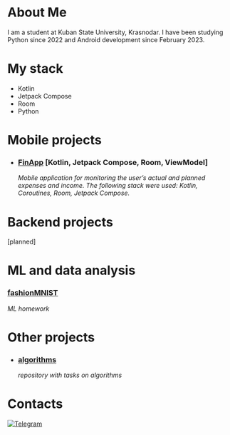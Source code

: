 # About Me
I am a student at Kuban State University, Krasnodar. I have been studying Python since 2022 and Android development since February 2023.

# My stack
- Kotlin
- Jetpack Compose
- Room
- Python


# Mobile projects
- ### [FinApp](https://github.com/mk1MoreBugs/finApp) \[Kotlin, Jetpack Compose, Room, ViewModel\]
   _Mobile application for monitoring the user’s actual and planned expenses and income. The following stack were used: Kotlin, Coroutines, Room, Jetpack Compose._
  
# Backend projects
\[planned\]

# ML and data analysis
### [fashionMNIST](https://github.com/mk1MoreBugs/fashionMNIST)
  _ML homework_

# Other projects
- ### [algorithms](https://github.com/mk1MoreBugs/algorithms)
  _repository with  tasks on algorithms_



# Contacts

[![Telegram](https://img.shields.io/badge/Telegram-2CA5E0?style=for-the-badge&logo=telegram&logoColor=white)](https://t.me/mk1MoreBugs)



<!--
**mk1MoreBugs/mk1MoreBugs** is a ✨ _special_ ✨ repository because its `README.md` (this file) appears on your GitHub profile.

Here are some ideas to get you started:

- 🔭 I’m currently working on ...
- 🌱 I’m currently learning ...
- 👯 I’m looking to collaborate on ...
- 🤔 I’m looking for help with ...
- 💬 Ask me about ...
- 📫 How to reach me: ...
- 😄 Pronouns: ...
- ⚡ Fun fact: ...
-->
